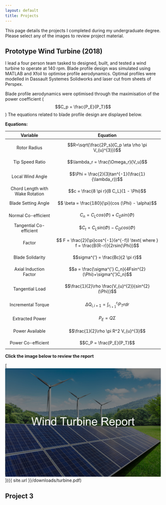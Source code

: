 ```yaml
---
layout: default
title: Projects
---
```


This page details the projects I completed during my undergraduate degree.
Please select any of the images to review project material.

## **Prototype Wind Turbine (2018)**

I lead a four person team tasked to designed, built, and tested a wind turbine to operate at 140 rpm. Blade profile design was simulated using MATLAB and Xfoil to optimise profile aerodynamics. Optimal profiles were modelled in Dassault Systemes Solidworks and laser cut from sheets of Perspex. 

Blade profile aerodynamics were optimised through the maximisation of the power coefficient ($$C_p = \frac{P_E}{P_T}$$) The equations related to blade profile design are displayed below.

**Equations:**

| Variable                          | Equation                                                                              |
|:---------------------------------:|:-------------------------------------------------------------------------------------:|
|Rotor Radius                       | $$R=\sqrt{\frac{2P_s}{C_p \eta \rho \pi V_{u}^{3}}}$$                                 |
|Tip Speed Ratio                    | $$\lambda_r = \frac{\Omega_r}{V_u}$$                                                  |
|Local Wind Angle                   | $$\Phi = \frac{2}{3}tan^{-1}(\frac{1}{\lambda_r})$$                                   |
|Chord Length with Wake Rotation    | $$c = \frac{8 \pi r}{B C_L}(1 - \Phi)$$                                               |
|Blade Setting Angle                | $$ \beta = \frac{180}{\pi}(cos (\Phi) - \alpha)$$                                     |
|Normal Co-efficient                | $$C_n = C_L cos(\Phi) + C_D sin(\Phi)$$                                               |
|Tangential Co-efficient            | $$C_t = C_L sin(\Phi) - C_D cos(\Phi)$                                                |
|Factor                             | $$ F = \frac{2}{\pi}cos^{-1}(e^{-f}) \text{ where } f = \frac{B(R-r)}{2rsin{\Phi}}$$  |
|Blade Solidarity                   | $$sigma^{'} = \frac{Bc}{2 \pi r}$$                                                    |
|Axial Induction Factor             | $$a = \frac{\sigma^{'} C_n}{4Fsin^{2}(\Phi)+\sigma^{'}C_n}$$                          |
|Tangential Load                    | $$\frac{1}{2}\rho \frac{V_{u}^{2}}{sin^{2}(\Phi)}$$                                   |
|Incremental Torque                 | $$\Delta Q_{i,i+1} = \int_{r_{i + 1}}^{r_{i}}P_Trdr$$                                 |
|Extracted Power                    | $$P_E = Q \Sigma$$                                                                    |
|Power Available                    | $$\frac{1}{2}\rho \pi R^2 V_{u}^{3}$$                                                 |
|Power Co-efficient                 | $$C_P = \frac{P_E}{P_T}$$                                                             |

**Click the image below to review the report**

[![Wind Turbine Project](/assets/images/Turbine.jpg)]({{ site.url }}/downloads/turbine.pdf)

## 

## Project 3

## 
